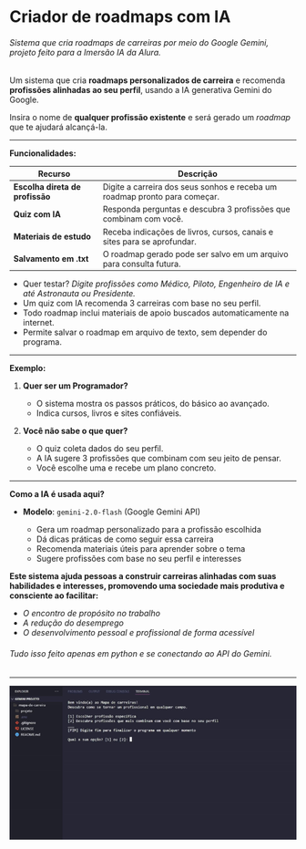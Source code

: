 # Criador de roadmaps com IA
###### Sistema que cria roadmaps de carreiras por meio do Google Gemini, projeto feito para a Imersão IA da Alura.

Um sistema que cria **roadmaps personalizados de carreira** e recomenda **profissões alinhadas ao seu perfil**, usando a IA generativa Gemini do Google.

Insira o nome de **qualquer profissão existente** e será gerado um <i>roadmap</i> que te ajudará alcançá-la.

<hr>

**Funcionalidades:**

| Recurso | Descrição |
|----------------|-----------|
|  **Escolha direta de profissão** | Digite a carreira dos seus sonhos e receba um roadmap pronto para começar. |
|  **Quiz com IA** | Responda perguntas e descubra 3 profissões que combinam com você. |
|  **Materiais de estudo** | Receba indicações de livros, cursos, canais e sites para se aprofundar. |
|  **Salvamento em .txt** | O roadmap gerado pode ser salvo em um arquivo para consulta futura. |

- Quer testar? <i>Digite profissões como Médico, Piloto, Engenheiro de IA e até Astronauta ou Presidente.</i>
- Um quiz com IA recomenda 3 carreiras com base no seu perfil.
- Todo roadmap inclui materiais de apoio buscados automaticamente na internet.
- Permite salvar o roadmap em arquivo de texto, sem depender do programa.
  
---

**Exemplo:**

1. **Quer ser um Programador?**
   - O sistema mostra os passos práticos, do básico ao avançado.
   - Indica cursos, livros e sites confiáveis.
    
2. **Você não sabe o que quer?**
   - O quiz coleta dados do seu perfil.
   - A IA sugere 3 profissões que combinam com seu jeito de pensar.
   - Você escolhe uma e recebe um plano concreto.

---
**Como a IA é usada aqui?**

- **Modelo**: `gemini-2.0-flash` (Google Gemini API)<p></p>
  - Gera um roadmap personalizado para a profissão escolhida
  - Dá dicas práticas de como seguir essa carreira
  - Recomenda materiais úteis para aprender sobre o tema
  - Sugere profissões com base no seu perfil e interesses
 
**Este sistema ajuda pessoas a construir carreiras alinhadas com suas habilidades e interesses, promovendo uma sociedade mais produtiva e consciente ao facilitar:**

- <i>O encontro de propósito no trabalho</i> 
- <i>A redução do desemprego</i>
- <i>O desenvolvimento pessoal e profissional de forma acessível</i>

###### Tudo isso feito apenas em python e se conectando ao API do Gemini.

---

![video_de_exemplo](mapa-de-carreira.gif)

